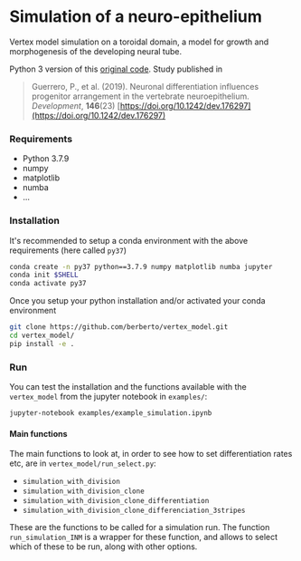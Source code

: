 # Simulation of a neuro-epithelium

Vertex model simulation on a toroidal domain, a model for growth and morphogenesis of the developing neural tube.

Python 3 version of this [original code](https://bitbucket.org/Pigueco/vertex_model_python_2.7/src/master/). Study published in

> Guerrero, P., et al. (2019). Neuronal differentiation influences progenitor arrangement in the vertebrate neuroepithelium. *Development*, **146**(23) [https://doi.org/10.1242/dev.176297](https://doi.org/10.1242/dev.176297)

### Requirements

* Python 3.7.9
* numpy
* matplotlib
* numba
* ...


### Installation

It's recommended to setup a conda environment with the above requirements (here called `py37`)
```bash
conda create -n py37 python==3.7.9 numpy matplotlib numba jupyter
conda init $SHELL
conda activate py37
```

Once you setup your python installation and/or activated your conda environment

```bash
git clone https://github.com/berberto/vertex_model.git
cd vertex_model/
pip install -e .
```

### Run

You can test the installation and the functions available with the `vertex_model` from the jupyter notebook in `examples/`:

```bash
jupyter-notebook examples/example_simulation.ipynb
```

#### Main functions

The main functions to look at, in order to see how to set differentiation rates etc, are in `vertex_model/run_select.py`:
- `simulation_with_division`
- `simulation_with_division_clone`
- `simulation_with_division_clone_differentiation`
- `simulation_with_division_clone_differenciation_3stripes`

These are the functions to be called for a simulation run.
The function `run_simulation_INM` is a wrapper for these function, and allows to select which of these to be run, along with other options.